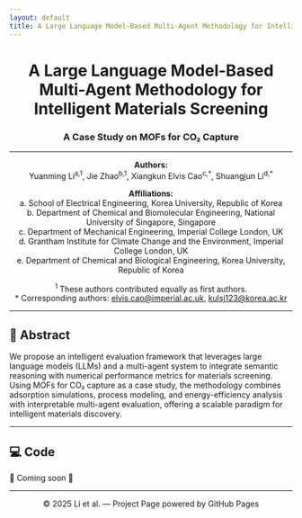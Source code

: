 ```yaml
---
layout: default
title: A Large Language Model-Based Multi-Agent Methodology for Intelligent Materials Screening
---
```


<div align="center">

# A Large Language Model-Based Multi-Agent Methodology for Intelligent Materials Screening  
### A Case Study on MOFs for CO₂ Capture  

---

**Authors:**  
Yuanming Li<sup>a,1</sup>, Jie Zhao<sup>b,1</sup>, Xiangkun Elvis Cao<sup>c,\*</sup>, Shuangjun Li<sup>d,\*</sup>  

**Affiliations:**  
a. School of Electrical Engineering, Korea University, Republic of Korea  
b. Department of Chemical and Biomolecular Engineering, National University of Singapore, Singapore  
c. Department of Mechanical Engineering, Imperial College London, UK  
d. Grantham Institute for Climate Change and the Environment, Imperial College London, UK  
e. Department of Chemical and Biological Engineering, Korea University, Republic of Korea  

<sup>1</sup> These authors contributed equally as first authors.  
\* Corresponding authors: [elvis.cao@imperial.ac.uk](mailto:elvis.cao@imperial.ac.uk), [kulsj123@korea.ac.kr](mailto:kulsj123@korea.ac.kr)

---

</div>

## 📑 Abstract
We propose an intelligent evaluation framework that leverages large language models (LLMs) and a multi-agent system to integrate semantic reasoning with numerical performance metrics for materials screening. Using MOFs for CO₂ capture as a case study, the methodology combines adsorption simulations, process modeling, and energy-efficiency analysis with interpretable multi-agent evaluation, offering a scalable paradigm for intelligent materials discovery.  

---

## 💻 Code
🚧 Coming soon 🚧

---

<div align="center">
© 2025 Li et al. — Project Page powered by GitHub Pages
</div>
